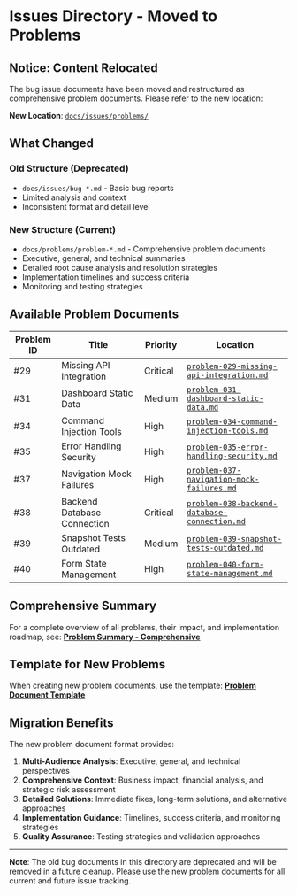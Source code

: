 # Issues Directory - Moved to Problems

## Notice: Content Relocated

The bug issue documents have been moved and restructured as comprehensive problem documents. Please refer to the new location:

**New Location**: [`docs/issues/problems/`](problems/)

## What Changed

### Old Structure (Deprecated)
- `docs/issues/bug-*.md` - Basic bug reports
- Limited analysis and context
- Inconsistent format and detail level

### New Structure (Current)
- `docs/problems/problem-*.md` - Comprehensive problem documents
- Executive, general, and technical summaries
- Detailed root cause analysis and resolution strategies
- Implementation timelines and success criteria
- Monitoring and testing strategies

## Available Problem Documents

| Problem ID | Title | Priority | Location |
|------------|-------|----------|----------|
| #29 | Missing API Integration | Critical | [`problem-029-missing-api-integration.md`](problems/problem-029-missing-api-integration.md) |
| #31 | Dashboard Static Data | Medium | [`problem-031-dashboard-static-data.md`](problems/problem-031-dashboard-static-data.md) |
| #34 | Command Injection Tools | High | [`problem-034-command-injection-tools.md`](problems/problem-034-command-injection-tools.md) |
| #35 | Error Handling Security | High | [`problem-035-error-handling-security.md`](problems/problem-035-error-handling-security.md) |
| #37 | Navigation Mock Failures | High | [`problem-037-navigation-mock-failures.md`](problems/problem-037-navigation-mock-failures.md) |
| #38 | Backend Database Connection | Critical | [`problem-038-backend-database-connection.md`](problems/problem-038-backend-database-connection.md) |
| #39 | Snapshot Tests Outdated | Medium | [`problem-039-snapshot-tests-outdated.md`](problems/problem-039-snapshot-tests-outdated.md) |
| #40 | Form State Management | High | [`problem-040-form-state-management.md`](problems/problem-040-form-state-management.md) |

## Comprehensive Summary

For a complete overview of all problems, their impact, and implementation roadmap, see:
[**Problem Summary - Comprehensive**](problems/problem-summary-comprehensive.md)

## Template for New Problems

When creating new problem documents, use the template:
[**Problem Document Template**](../templates/problem-document-template.md)

## Migration Benefits

The new problem document format provides:

1. **Multi-Audience Analysis**: Executive, general, and technical perspectives
2. **Comprehensive Context**: Business impact, financial analysis, and strategic risk assessment
3. **Detailed Solutions**: Immediate fixes, long-term solutions, and alternative approaches
4. **Implementation Guidance**: Timelines, success criteria, and monitoring strategies
5. **Quality Assurance**: Testing strategies and validation approaches

---

**Note**: The old bug documents in this directory are deprecated and will be removed in a future cleanup. Please use the new problem documents for all current and future issue tracking.